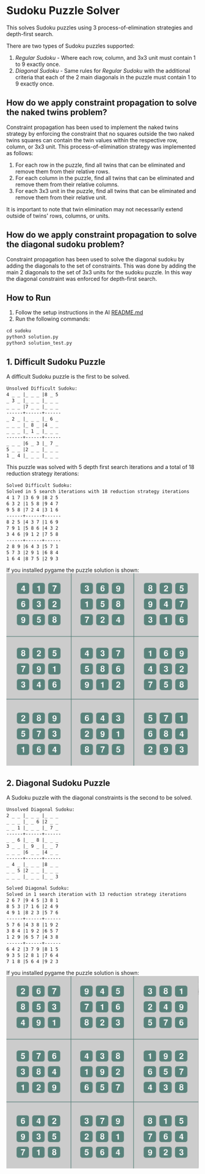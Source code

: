 # Sudoku Puzzle Solver
This solves Sudoku puzzles using 3 process-of-elimination strategies and depth-first search.

There are two types of Sudoku puzzles supported:
1. *Regular Sudoku* - Where each row, column, and 3x3 unit must contain 1 to 9 exactly once.
1. *Diagonal Sudoku* - Same rules for *Regular Sudoku* with the additional criteria that each of the 2 main diagonals in the puzzle must contain 1 to 9 exactly once.

## How do we apply constraint propagation to solve the naked twins problem?
Constraint propagation has been used to implement the naked twins strategy by enforcing the constraint that no squares outside the two naked twins squares can contain the twin values within the respective row, column, or 3x3 unit. This process-of-elimination strategy was implemented as follows:

1. For each row in the puzzle, find all twins that can be eliminated and remove them from their relative rows.
1. For each column in the puzzle, find all twins that can be eliminated and remove them from their relative columns.
1. For each 3x3 unit in the puzzle, find all twins that can be eliminated and remove them from their relative unit.

It is important to note that twin elimination may not necessarily extend outside of twins' rows, columns, or units.

## How do we apply constraint propagation to solve the diagonal sudoku problem?
Constraint propagation has been used to solve the diagonal sudoku by adding the diagonals to the set of constraints. This was done by adding the main 2 diagonals to the set of 3x3 units for the sudoku puzzle. In this way the diagonal constraint was enforced for depth-first search.

## How to Run
1. Follow the setup instructions in the AI [README.md](../README.md)
1. Run the following commands:

```
cd sudoku
python3 solution.py
python3 solution_test.py
```

## 1. Difficult Sudoku Puzzle
A difficult Sudoku puzzle is the first to be solved.

```
Unsolved Difficult Sudoku:
4 _ _ |_ _ _ |8 _ 5
_ 3 _ |_ _ _ |_ _ _
_ _ _ |7 _ _ |_ _ _
------+------+------
_ 2 _ |_ _ _ |_ 6 _
_ _ _ |_ 8 _ |4 _ _
_ _ _ |_ 1 _ |_ _ _
------+------+------
_ _ _ |6 _ 3 |_ 7 _
5 _ _ |2 _ _ |_ _ _
1 _ 4 |_ _ _ |_ _ _
```

This puzzle was solved with 5 depth first search iterations and a total of 18 reduction strategy iterations:

```
Solved Difficult Sudoku:
Solved in 5 search iterations with 18 reduction strategy iterations
4 1 7 |3 6 9 |8 2 5
6 3 2 |1 5 8 |9 4 7
9 5 8 |7 2 4 |3 1 6
------+------+------
8 2 5 |4 3 7 |1 6 9
7 9 1 |5 8 6 |4 3 2
3 4 6 |9 1 2 |7 5 8
------+------+------
2 8 9 |6 4 3 |5 7 1
5 7 3 |2 9 1 |6 8 4
1 6 4 |8 7 5 |2 9 3
```

If you installed pygame the puzzle solution is shown:
![Difficult Sudoku Solution](images/difficult-sudoku.png)

## 2. Diagonal Sudoku Puzzle
A Sudoku puzzle with the diagonal constraints is the second to be solved.

```
Unsolved Diagonal Sudoku:
2 _ _ |_ _ _ |_ _ _
_ _ _ |_ _ 6 |2 _ _
_ _ 1 |_ _ _ |_ 7 _
------+------+------
_ _ 6 |_ _ 8 |_ _ _
3 _ _ |_ 9 _ |_ _ 7
_ _ _ |6 _ _ |4 _ _
------+------+------
_ 4 _ |_ _ _ |8 _ _
_ _ 5 |2 _ _ |_ _ _
_ _ _ |_ _ _ |_ _ 3
```

```
Solved Diagonal Sudoku:
Solved in 1 search iteration with 13 reduction strategy iterations
2 6 7 |9 4 5 |3 8 1
8 5 3 |7 1 6 |2 4 9
4 9 1 |8 2 3 |5 7 6
------+------+------
5 7 6 |4 3 8 |1 9 2
3 8 4 |1 9 2 |6 5 7
1 2 9 |6 5 7 |4 3 8
------+------+------
6 4 2 |3 7 9 |8 1 5
9 3 5 |2 8 1 |7 6 4
7 1 8 |5 6 4 |9 2 3
```

If you installed pygame the puzzle solution is shown:
![Diagonal Sudoku Solution](images/diagonal-sudoku.png)